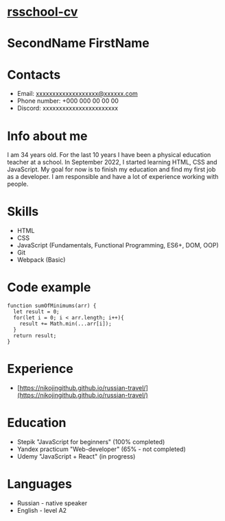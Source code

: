 # [rsschool-cv](https://nikojingithub.github.io/rsschool-cv/)
# **SecondName FirstName**
# **Contacts**
* Email: xxxxxxxxxxxxxxxxxxx@xxxxxx.com
* Phone number: +000 000 00 00 00
* Discord: xxxxxxxxxxxxxxxxxxxxxxx

# **Info about me**
I am 34 years old. For the last 10 years I have been a physical education teacher at a school. In September 2022, I started learning HTML, CSS and JavaScript. My goal for now is to finish my education and find my first job as a developer. I am responsible and have a lot of experience working with people.
# **Skills**
* HTML
* CSS
* JavaScript (Fundamentals, Functional Programming, ES6+, DOM, OOP)
* Git
* Webpack (Basic)

# **Code example**
```
function sumOfMinimums(arr) {
  let result = 0;
  for(let i = 0; i < arr.length; i++){
    result += Math.min(...arr[i]);
  }
  return result;
}
```
# **Experience**
* [https://nikojingithub.github.io/russian-travel/](https://nikojingithub.github.io/russian-travel/)

# **Education**
* Stepik "JavaScript for beginners" (100% completed)
* Yandex practicum "Web-developer" (65% - not completed)
* Udemy "JavaScript + React" (in progress)

# **Languages**
* Russian - native speaker
* English - level A2